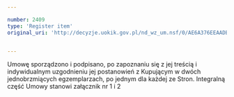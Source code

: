 ```yaml
---

number: 2409
type: 'Register item'
original_uri: 'http://decyzje.uokik.gov.pl/nd_wz_um.nsf/0/AE6A376EEAADBB1CC12578C400370107?OpenDocument'


---
```


Umowę sporządzono i podpisano, po zapoznaniu się z jej treścią i indywidualnym uzgodnieniu jej postanowień z Kupującym w dwóch jednobrzmiących egzemplarzach, po jednym dla każdej ze Stron. Integralną część Umowy stanowi załącznik nr 1 i 2
